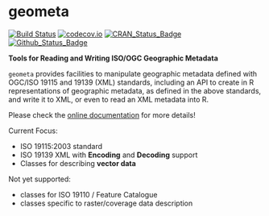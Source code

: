 # geometa

[![Build Status](https://travis-ci.org/eblondel/geometa.svg?branch=master)](https://travis-ci.org/eblondel/geometa)
[![codecov.io](http://codecov.io/github/eblondel/geometa/coverage.svg?branch=master)](http://codecov.io/github/eblondel/geometa?branch=master)
[![CRAN_Status_Badge](http://www.r-pkg.org/badges/version/geometa)](https://cran.r-project.org/package=geometa)
[![Github_Status_Badge](https://img.shields.io/badge/Github-0.2--0-blue.svg)](https://github.com/eblondel/geometa)

**Tools for Reading and Writing ISO/OGC Geographic Metadata**

``geometa`` provides facilities to manipulate geographic metadata defined with OGC/ISO 19115 and 19139 (XML) standards, including an API to create in R representations of geographic metadata, as defined in the above standards, and write it to XML, or even to read an XML metadata into R.

Please check the [online documentation](https://github.com/eblondel/geometa/wiki) for more details!

Current Focus:
* ISO 19115:2003 standard
* ISO 19139 XML with **Encoding** and **Decoding** support
* Classes for describing **vector data**

Not yet supported:
* classes for ISO 19110 / Feature Catalogue
* classes specific to raster/coverage data description

